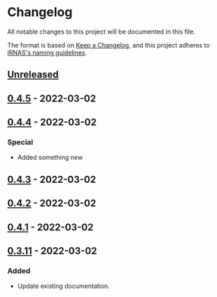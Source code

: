 # Changelog

All notable changes to this project will be documented in this file.

The format is based on [Keep a Changelog](https://keepachangelog.com/en/1.0.0/),
and this project adheres to [IRNAS's naming guidelines](https://github.com/IRNAS/irnas-core/blob/master/GITHUB_NAMING_GUIDELINES.md).

## [Unreleased]


## [0.4.5] - 2022-03-02

## [0.4.4] - 2022-03-02

### Special

-   Added something new

## [0.4.3] - 2022-03-02

## [0.4.2] - 2022-03-02

## [0.4.1] - 2022-03-02

## [0.3.11] - 2022-03-02

### Added

-   Update existing documentation.

[Unreleased]: https://github.com/MarkoSagadin/ci-sandbox/compare/v0.4.5...HEAD

[0.4.5]: https://github.com/MarkoSagadin/ci-sandbox/compare/v0.4.4...v0.4.5

[0.4.4]: https://github.com/MarkoSagadin/ci-sandbox/compare/v0.4.3...v0.4.4

[0.4.3]: https://github.com/MarkoSagadin/ci-sandbox/compare/v0.4.2...v0.4.3

[0.4.2]: https://github.com/MarkoSagadin/ci-sandbox/compare/v0.4.1...v0.4.2

[0.4.1]: https://github.com/MarkoSagadin/ci-sandbox/compare/v0.3.11...v0.4.1

[0.3.11]: https://github.com/MarkoSagadin/ci-sandbox/compare/c052dc46479646c4baa2af8713c5f3d6fe1f0646...v0.3.11
